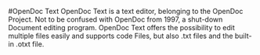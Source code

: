 #OpenDoc Text
OpenDoc Text is a text editor, belonging to the OpenDoc Project. Not to be confused with OpenDoc from 1997, a shut-down Document editing program.
OpenDoc Text offers the possibility to edit multiple files easily and supports code Files, but also .txt files and the built-in .otxt file.
